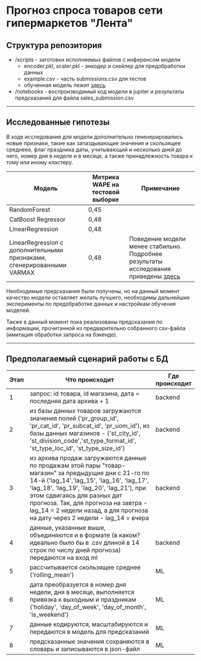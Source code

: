 # Прогноз спроса товаров сети гипермаркетов "Лента"

## Структура репозитория

- /scripts - заготовки исполняемых файлов с инференсом модели
  - encoder.pkl, scaler.pkl - энкодер и скейлер для предобработки данных
  - example.csv - часть submissions.csv для тестов
  - обученная модель лежит [здесь](https://drive.google.com/file/d/1I1OGTXGept7C6tSjJRwQnR6EJqjpyQZn/view?usp=sharing)
- /notebooks - воспроизводимый код модели в jupiter и результаты предсказаний для файла sales_submission.csv
_________

## Исследованные гипотезы

В ходе исследования для модели дополнительно гененерировались новые признаки, такие как запаздывающие значения и скользящее среднеее, флаг праздника даты, учитывающий и несколько дней до него, номер дня в неделе и в месяце, а также принадлежность товара к тому или иному кластеру.

|**Модель**|**Метрика WAPE на тестовой выборке**|Примечание|
|---|---|---|
|RandomForest|0,45 |  |
|CatBoost Regressor|0,48 |  |
|LinearRegression|0,48 |  |
|LinearRegression с дополнительными признаками, сгенерированными VARMAX|0,48 | Поведение модели менее стабильно. Подробнее результаты исследования приведены [здесь](https://github.com/Hackathon-Lenta-Team2/ds/blob/main/notebooks/drafts/demand_forecast_for_lenta_skus.ipynb)|

Необходимые предсказания были получены, но на данный момент качество модели оставляет желать лучшего, 
необходимы дальнейшие эксперименты по предобработке данных и настройкам обучения моделей.

Также в данный момент пока реализованы предсказания по информации, прочитанной из предварительно собранного csv-файла (имитация обработки запроса на бэкенде).
____

## Предполагаемый сценарий работы с БД

|**Этап**|**Что происходит**|**Где происходит**|
|---|---|---|
|1|запрос: id товара, id магазина, дата = последняя дата архива + 1|backend|
|2|из базы данных товаров загружаются значения полей ('pr_group_id',	'pr_cat_id', 'pr_subcat_id', 'pr_uom_id'), из базы данных магазинов - ('st_city_id', 'st_division_code','st_type_format_id', 'st_type_loc_id', 'st_type_size_id')|backend|
|3|из архива продаж загружаются данные по продажам этой пары "товар-магазин" за предыдущие дни с 21-го по 14-й ('lag_14','lag_15', 'lag_16', 'lag_17', 'lag_18', 'lag_19', 'lag_20', 'lag_21'), при этом сдвигаясь для разных дат прогноза. Так, для прогноза на завтра - lag_14 = 2 недели назад, а для прогноза на дату через 2 недели - lag_14 = вчера|backend|
|4|данные, указанные выше, объединяются и в формате (в каком? идеально было бы в .csv длиной в 14 строк по числу дней прогноза) передаются на вход ml|backend|
|5|рассчитывается скользящее среднее ('rolling_mean')|ML|
|6|дата преобразуется в номер дня недели, дня в месяце, выполняется привязка к выходным и праздникам ('holiday', 'day_of_week', 'day_of_month', 'is_weekend')|ML|
|7|данные кодируются, масштабируются и передаются в модель для предсказаний|ML|
|8|предсказанные значения сохраняются в словарь и записываются в json-файл|ML|

